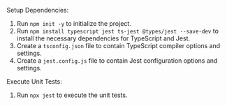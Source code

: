 Setup Dependencies:
1. Run `npm init -y` to initialize the project.
2. Run `npm install typescript jest ts-jest @types/jest --save-dev` to install the necessary dependencies for TypeScript and Jest.
3. Create a `tsconfig.json` file to contain TypeScript compiler options and settings.
4. Create a `jest.config.js` file to contain Jest configuration options and settings.

Execute Unit Tests:
1. Run `npx jest` to execute the unit tests.